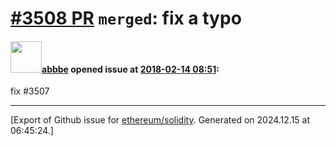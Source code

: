 # [\#3508 PR](https://github.com/ethereum/solidity/pull/3508) `merged`: fix a typo

#### <img src="https://avatars.githubusercontent.com/u/1535574?u=fea5033dfd8e6da58b25b6a5e587db9bef70a829&v=4" width="50">[abbbe](https://github.com/abbbe) opened issue at [2018-02-14 08:51](https://github.com/ethereum/solidity/pull/3508):

fix #3507




-------------------------------------------------------------------------------



[Export of Github issue for [ethereum/solidity](https://github.com/ethereum/solidity). Generated on 2024.12.15 at 06:45:24.]
